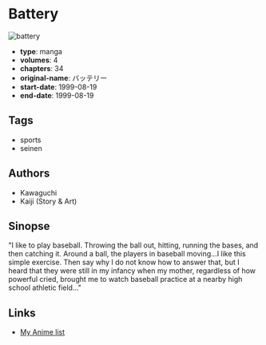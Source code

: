 # Battery

![battery](https://cdn.myanimelist.net/images/manga/3/129677.jpg)

-   **type**: manga
-   **volumes**: 4
-   **chapters**: 34
-   **original-name**: バッテリー
-   **start-date**: 1999-08-19
-   **end-date**: 1999-08-19

## Tags

-   sports
-   seinen

## Authors

-   Kawaguchi
-   Kaiji (Story & Art)

## Sinopse

"I like to play baseball. Throwing the ball out, hitting, running the bases, and then catching it. Around a ball, the players in baseball moving...I like this simple exercise. Then say why I do not know how to answer that, but I heard that they were still in my infancy when my mother, regardless of how powerful cried, brought me to watch baseball practice at a nearby high school athletic field..."

## Links

-   [My Anime list](https://myanimelist.net/manga/74801/Battery)
